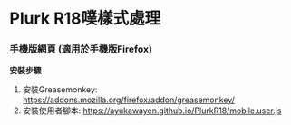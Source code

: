 # Plurk R18噗樣式處理
### 手機版網頁 (適用於手機版Firefox)
**安裝步驟**
1. 安裝Greasemonkey:
https://addons.mozilla.org/firefox/addon/greasemonkey/
1. 安裝使用者腳本:
https://ayukawayen.github.io/PlurkR18/mobile.user.js
